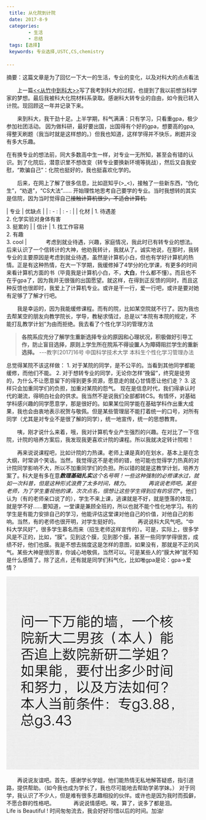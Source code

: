 ```yaml
---
 title: 从化院到计院
 date: 2017-8-9
 categories: 
		- 生活
		- 总结
 tags: [选择]
 keywords: 专业选择,USTC,CS,chemistry

---
```


摘要：这篇文章是为了回忆一下大一的生活，专业的变化，以及对科大的点点看法 
<!-- more -->

&emsp;&emsp;上一篇[<<从竹中到科大>>](https://mbinary.github.io/2017/08/08/%E4%BB%8E%E7%AB%B9%E4%B8%AD%E5%88%B0%E7%A7%91%E5%A4%A7/#more)写了我考到科大的过程，也提到了我以前想当科学家的梦想。最后我被科大化院材料系录取。感谢科大转专业的自由，如今我已转入计院。现回顾这一年并记录下来。

&emsp;&emsp;来到科大，我干劲十足。上半学期，科气满满：只有学习，只看重gpa，极少参加社团活动。 因为做科研，最好要出国，出国得有个好的gpa，想要高的gpa,得整天刷题（我当时就是这样想的。）但我也知道，这样学得并不快乐，刷题并没有多大乐趣。

在有换专业的想法前，同大多数高中生一样，对专业一无所知，甚至会有错的认识。到了化院后，潜意识里不想改变（转专业要换新环境等挑战），然后又自我安慰，“欺骗自己”：化院也挺好的，我也挺喜欢化学的。

&emsp;&emsp;后来，在网上了解了很多信息，比如逛知乎(>_<)，接触了一些新东西，“伪化生”，“劝退”，“CS大法”…… 开始理性地思考自己要学的专业。当时我想转的其实是信院，因为当时觉得自己~~接触计算机很少，不适合计算机.~~

| 专业  | 优缺点 |
| : - : | : - : |
| 化材 | 1. 待遇差<br>2. 化学实验对身体有害 <br>3. 挺累的 |
| 信计 | 1. 找工作容易<br>2. 有趣<br>3. cool |
 
&emsp;&emsp;考虑到就业待遇，兴趣，家庭情况，我此时已有转专业的想法。后来认识了一个信转计的大神，他劝我转计，我就从了。诚实地说，在那时，我转专业的主要原因是考虑到就业待遇，虽然是计算机小白，但也有学好计算机的热情。正是有这种热情，在大一下学期，我缓修掉了4学分的化学课，有更多的时间来看计算机方面的书（毕竟我是计算机小白，不，**大白**，什么都不懂）。而且也不在乎gpa了，因为我并无很强的出国愿望。就这样，在得到正反馈的同时，而且这种反馈也很即时，我爱上了计算机专业。或许是干一行，爱一行吧，或许是要对她有足够了了解才行吧。

&emsp;&emsp;我是幸运的，因为我能缓修课程。而有的院，比如某空院就不行了。因为我也去帮某空的朋友向教学院长，学导，教秘求情过，总是以“本院有本院的规定，不能打乱教学计划”为由而拒绝。我去看了个性化学习的管理方法
> **各院系应充分了解学生重新选择专业的原因和心理状况，积极做好引导工作，防止盲目选择，原则上学生所在院系不得设置人为障碍阻拦学生的重新选择。** ---教字[2017]16号 中国科学技术大学 本科生个性化学习管理办法

总觉得某院不该这样做：
    1. 对于某院的同学，是不公平的。当看到其他同学都能缓修，而他们不能。
    2. 对于想转专业的同学，无论你怎样“挽留”，终究是徒劳的，为什么不让愿意留下的得到更多资源，愿意走的就心甘情愿让他们走？
    3. 这样只会加重同学们的负担，加重对某院的怨气。
现在是信息时代，我们得承认时代的潮流，得明白社会的供求。我当然不是说我们全部都转CS。有情怀，对基础学科感兴趣的同学愿意学，那是很好的。如果某位同学能在基础学科作出重大成果，我也会由衷地表示祝贺与敬佩。但是某些管理层不能打着统一的口号，对所有同学（尤其是对专业不是很了解的同学），统一地宣传，统一的思想教育。

&emsp;&emsp;咦，刚才说什么来着，哦，我对计算机专业产生强烈的兴趣。在对比了一下信院，计院的培养方案后，我发现我更喜欢计院的课程。所以我就决定转计院啦！

&emsp;&emsp;再来说说课程吧，比如计院的力热课。老师上课是真的在划水，基本上是在念大纲，时常讲个笑话。当然，我觉得这不是老师的错，他可能也觉得学力热真的对计院同学影响不大，所以不加重同学们的负担。所以错的就是这教学计划，培养方案了。科大是有多在意***数理基础扎实**这个名号啊！一些这种强制的必修课水过，就如一次科普，但是这种形式浪费了太多时间，精力。
 
&emsp;&emsp;再说说老师吧。某些老师，为了学生**重视**他的课，次次点名，很想让这些学生得到应有的**惩罚**。他们认为（有的老师亲口说了的），学生不来上课，逃课就是不好，就是堕落的体现，就是学不好……要知道，一堂课是兼顾全班的，所以也就不能个性化地学习。有的学生是有能力安排自己的学习，他能评估这堂课对他自己的价值，对他自己的影响。当然，有的老师也很开明，对学生挺好的。
 
&emsp;&emsp;再说说科大风气吧。“中科大学风好”，很多学生慕名而来（招生老师这样宣传的）。可是，实际上，很多学风是不正的，比如，“膜”。见到这个膜，见到那个膜，甚至一些同学学得很苦，成绩不好，他们也膜。我是不想去揣度这是怎样的意图，如果没有，那就是不正的风气。某些大神是很厉害，你诚心地敬佩，当然可以。可是某些人的“膜大神”就不知是什么感情了。除了这点，还有就是同学们科气化，比如唯gpa是论：gpa->爱情？


![gpa](https://raw.githubusercontent.com/mbinary/mbinary.github.io/hexo/source/images/gpa.png) 

&emsp;&emsp;再说说友谊吧。首先，感谢学长学姐，他们能热情无私地解答疑惑，指引道路，提供帮助。（如今我也成为学长了，我也尽可能地去帮助学弟学妹。） 对于同学，我认识了不少人，但是难有很多志趣相投的伙伴。或许也是因为我时而孤僻，不愿合群的性格吧。
 
&emsp;&emsp;再说说情感吧。唉，算了，说多了都是泪。
 
&emsp;&emsp;Life is Beautiful ! 时间匆匆流去，我会好好珍惜以后的时间。加油!
